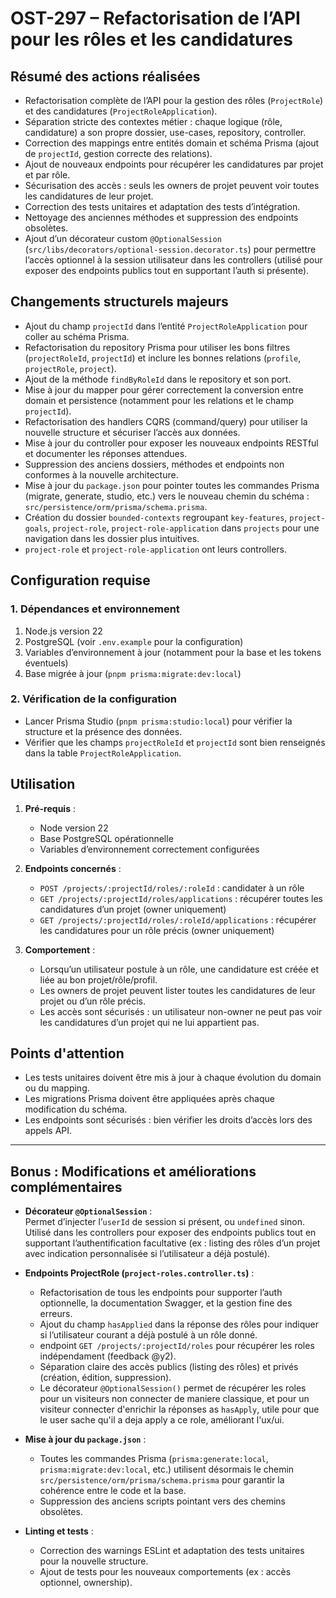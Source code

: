 # OST-297 – Refactorisation de l’API pour les rôles et les candidatures

## Résumé des actions réalisées

- Refactorisation complète de l’API pour la gestion des rôles (`ProjectRole`) et des candidatures (`ProjectRoleApplication`).
- Séparation stricte des contextes métier : chaque logique (rôle, candidature) a son propre dossier, use-cases, repository, controller.
- Correction des mappings entre entités domain et schéma Prisma (ajout de `projectId`, gestion correcte des relations).
- Ajout de nouveaux endpoints pour récupérer les candidatures par projet et par rôle.
- Sécurisation des accès : seuls les owners de projet peuvent voir toutes les candidatures de leur projet.
- Correction des tests unitaires et adaptation des tests d’intégration.
- Nettoyage des anciennes méthodes et suppression des endpoints obsolètes.
- Ajout d’un décorateur custom `@OptionalSession` (`src/libs/decorators/optional-session.decorator.ts`) pour permettre l’accès optionnel à la session utilisateur dans les controllers (utilisé pour exposer des endpoints publics tout en supportant l’auth si présente).

## Changements structurels majeurs

- Ajout du champ `projectId` dans l’entité `ProjectRoleApplication` pour coller au schéma Prisma.
- Refactorisation du repository Prisma pour utiliser les bons filtres (`projectRoleId`, `projectId`) et inclure les bonnes relations (`profile`, `projectRole`, `project`).
- Ajout de la méthode `findByRoleId` dans le repository et son port.
- Mise à jour du mapper pour gérer correctement la conversion entre domain et persistence (notamment pour les relations et le champ `projectId`).
- Refactorisation des handlers CQRS (command/query) pour utiliser la nouvelle structure et sécuriser l’accès aux données.
- Mise à jour du controller pour exposer les nouveaux endpoints RESTful et documenter les réponses attendues.
- Suppression des anciens dossiers, méthodes et endpoints non conformes à la nouvelle architecture.
- Mise à jour du `package.json` pour pointer toutes les commandes Prisma (migrate, generate, studio, etc.) vers le nouveau chemin du schéma : `src/persistence/orm/prisma/schema.prisma`.
- Création du dossier `bounded-contexts` regroupant `key-features`, `project-goals`, `project-role`, `project-role-application` dans `projects` pour une navigation dans les dossier plus intuitives.
- `project-role` et `project-role-application` ont leurs controllers.

## Configuration requise

### 1. Dépendances et environnement

1. Node.js version 22
2. PostgreSQL (voir `.env.example` pour la configuration)
3. Variables d’environnement à jour (notamment pour la base et les tokens éventuels)
4. Base migrée à jour (`pnpm prisma:migrate:dev:local`)

### 2. Vérification de la configuration

- Lancer Prisma Studio (`pnpm prisma:studio:local`) pour vérifier la structure et la présence des données.
- Vérifier que les champs `projectRoleId` et `projectId` sont bien renseignés dans la table `ProjectRoleApplication`.

## Utilisation

1. **Pré-requis** :  
   - Node version 22
   - Base PostgreSQL opérationnelle
   - Variables d’environnement correctement configurées

2. **Endpoints concernés** :  
   - `POST /projects/:projectId/roles/:roleId` : candidater à un rôle
   - `GET /projects/:projectId/roles/applications` : récupérer toutes les candidatures d’un projet (owner uniquement)
   - `GET /projects/:projectId/roles/:roleId/applications` : récupérer les candidatures pour un rôle précis (owner uniquement)

3. **Comportement** :  
   - Lorsqu’un utilisateur postule à un rôle, une candidature est créée et liée au bon projet/rôle/profil.
   - Les owners de projet peuvent lister toutes les candidatures de leur projet ou d’un rôle précis.
   - Les accès sont sécurisés : un utilisateur non-owner ne peut pas voir les candidatures d’un projet qui ne lui appartient pas.

## Points d'attention

- Les tests unitaires doivent être mis à jour à chaque évolution du domain ou du mapping.
- Les migrations Prisma doivent être appliquées après chaque modification du schéma.
- Les endpoints sont sécurisés : bien vérifier les droits d’accès lors des appels API.

---

## Bonus : Modifications et améliorations complémentaires

- **Décorateur `@OptionalSession`** :  
  Permet d’injecter l’`userId` de session si présent, ou `undefined` sinon. Utilisé dans les controllers pour exposer des endpoints publics tout en supportant l’authentification facultative (ex : listing des rôles d’un projet avec indication personnalisée si l’utilisateur a déjà postulé).

- **Endpoints ProjectRole (`project-roles.controller.ts`)** :  
  - Refactorisation de tous les endpoints pour supporter l’auth optionnelle, la documentation Swagger, et la gestion fine des erreurs.
  - Ajout du champ `hasApplied` dans la réponse des rôles pour indiquer si l’utilisateur courant a déjà postulé à un rôle donné.
  - endpoint `GET /projects/:projectId/roles` pour récupérer les roles indépendament (feedback @y2).
  - Séparation claire des accès publics (listing des rôles) et privés (création, édition, suppression).
  - Le décorateur `@OptionalSession()` permet de récupérer les roles pour un visiteurs non connecter de maniere classique, et pour un visiteur connecter d'enrichir la réponses as `hasApply`, utile pour que le user sache qu'il a deja apply a ce role, améliorant l'ux/ui.

- **Mise à jour du `package.json`** :  
  - Toutes les commandes Prisma (`prisma:generate:local`, `prisma:migrate:dev:local`, etc.) utilisent désormais le chemin `src/persistence/orm/prisma/schema.prisma` pour garantir la cohérence entre le code et la base.
  - Suppression des anciens scripts pointant vers des chemins obsolètes.

- **Linting et tests** :  
  - Correction des warnings ESLint et adaptation des tests unitaires pour la nouvelle structure.
  - Ajout de tests pour les nouveaux comportements (ex : accès optionnel, ownership).
